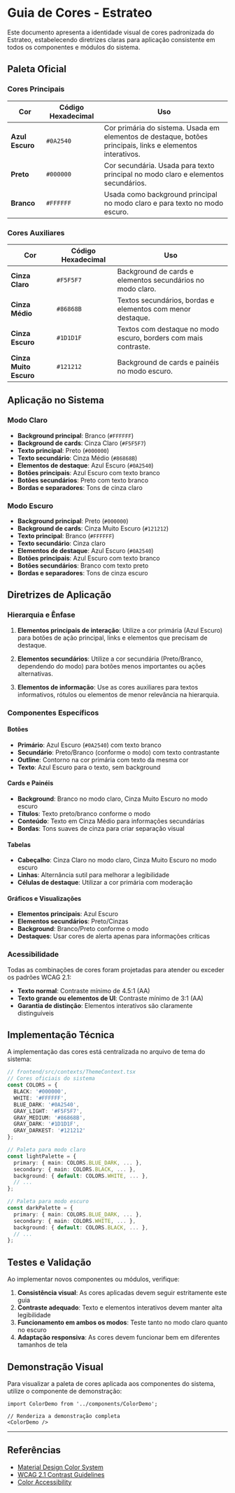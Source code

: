 # Guia de Cores - Estrateo

Este documento apresenta a identidade visual de cores padronizada do Estrateo, estabelecendo diretrizes claras para aplicação consistente em todos os componentes e módulos do sistema.

## Paleta Oficial

### Cores Principais

| Cor | Código Hexadecimal | Uso |
|-----|-------------------|-----|
| **Azul Escuro** | `#0A2540` | Cor primária do sistema. Usada em elementos de destaque, botões principais, links e elementos interativos. |
| **Preto** | `#000000` | Cor secundária. Usada para texto principal no modo claro e elementos secundários. |
| **Branco** | `#FFFFFF` | Usada como background principal no modo claro e para texto no modo escuro. |

### Cores Auxiliares

| Cor | Código Hexadecimal | Uso |
|-----|-------------------|-----|
| **Cinza Claro** | `#F5F5F7` | Background de cards e elementos secundários no modo claro. |
| **Cinza Médio** | `#86868B` | Textos secundários, bordas e elementos com menor destaque. |
| **Cinza Escuro** | `#1D1D1F` | Textos com destaque no modo escuro, borders com mais contraste. |
| **Cinza Muito Escuro** | `#121212` | Background de cards e painéis no modo escuro. |

## Aplicação no Sistema

### Modo Claro

- **Background principal**: Branco (`#FFFFFF`)
- **Background de cards**: Cinza Claro (`#F5F5F7`)
- **Texto principal**: Preto (`#000000`)
- **Texto secundário**: Cinza Médio (`#86868B`)
- **Elementos de destaque**: Azul Escuro (`#0A2540`)
- **Botões principais**: Azul Escuro com texto branco
- **Botões secundários**: Preto com texto branco
- **Bordas e separadores**: Tons de cinza claro

### Modo Escuro

- **Background principal**: Preto (`#000000`)
- **Background de cards**: Cinza Muito Escuro (`#121212`)
- **Texto principal**: Branco (`#FFFFFF`)
- **Texto secundário**: Cinza claro
- **Elementos de destaque**: Azul Escuro (`#0A2540`)
- **Botões principais**: Azul Escuro com texto branco
- **Botões secundários**: Branco com texto preto
- **Bordas e separadores**: Tons de cinza escuro

## Diretrizes de Aplicação

### Hierarquia e Ênfase

1. **Elementos principais de interação**: Utilize a cor primária (Azul Escuro) para botões de ação principal, links e elementos que precisam de destaque.

2. **Elementos secundários**: Utilize a cor secundária (Preto/Branco, dependendo do modo) para botões menos importantes ou ações alternativas.

3. **Elementos de informação**: Use as cores auxiliares para textos informativos, rótulos ou elementos de menor relevância na hierarquia.

### Componentes Específicos

#### Botões

- **Primário**: Azul Escuro (`#0A2540`) com texto branco
- **Secundário**: Preto/Branco (conforme o modo) com texto contrastante
- **Outline**: Contorno na cor primária com texto da mesma cor
- **Texto**: Azul Escuro para o texto, sem background

#### Cards e Painéis

- **Background**: Branco no modo claro, Cinza Muito Escuro no modo escuro
- **Títulos**: Texto preto/branco conforme o modo
- **Conteúdo**: Texto em Cinza Médio para informações secundárias
- **Bordas**: Tons suaves de cinza para criar separação visual

#### Tabelas

- **Cabeçalho**: Cinza Claro no modo claro, Cinza Muito Escuro no modo escuro
- **Linhas**: Alternância sutil para melhorar a legibilidade
- **Células de destaque**: Utilizar a cor primária com moderação

#### Gráficos e Visualizações

- **Elementos principais**: Azul Escuro
- **Elementos secundários**: Preto/Cinzas
- **Background**: Branco/Preto conforme o modo
- **Destaques**: Usar cores de alerta apenas para informações críticas

### Acessibilidade

Todas as combinações de cores foram projetadas para atender ou exceder os padrões WCAG 2.1:

- **Texto normal**: Contraste mínimo de 4.5:1 (AA)
- **Texto grande ou elementos de UI**: Contraste mínimo de 3:1 (AA)
- **Garantia de distinção**: Elementos interativos são claramente distinguíveis

## Implementação Técnica

A implementação das cores está centralizada no arquivo de tema do sistema:

```typescript
// frontend/src/contexts/ThemeContext.tsx
// Cores oficiais do sistema
const COLORS = {
  BLACK: '#000000',
  WHITE: '#FFFFFF',
  BLUE_DARK: '#0A2540',
  GRAY_LIGHT: '#F5F5F7',
  GRAY_MEDIUM: '#86868B',
  GRAY_DARK: '#1D1D1F',
  GRAY_DARKEST: '#121212'
};

// Paleta para modo claro
const lightPalette = {
  primary: { main: COLORS.BLUE_DARK, ... },
  secondary: { main: COLORS.BLACK, ... },
  background: { default: COLORS.WHITE, ... },
  // ...
};

// Paleta para modo escuro
const darkPalette = {
  primary: { main: COLORS.BLUE_DARK, ... },
  secondary: { main: COLORS.WHITE, ... },
  background: { default: COLORS.BLACK, ... },
  // ...
};
```

## Testes e Validação

Ao implementar novos componentes ou módulos, verifique:

1. **Consistência visual**: As cores aplicadas devem seguir estritamente este guia
2. **Contraste adequado**: Texto e elementos interativos devem manter alta legibilidade
3. **Funcionamento em ambos os modos**: Teste tanto no modo claro quanto no escuro
4. **Adaptação responsiva**: As cores devem funcionar bem em diferentes tamanhos de tela

## Demonstração Visual

Para visualizar a paleta de cores aplicada aos componentes do sistema, utilize o componente de demonstração:

```tsx
import ColorDemo from '../components/ColorDemo';

// Renderiza a demonstração completa
<ColorDemo />
```

---

## Referências

- [Material Design Color System](https://material.io/design/color/the-color-system.html)
- [WCAG 2.1 Contrast Guidelines](https://www.w3.org/WAI/WCAG21/Understanding/contrast-minimum.html)
- [Color Accessibility](https://web.dev/learn/accessibility/color-contrast/) 